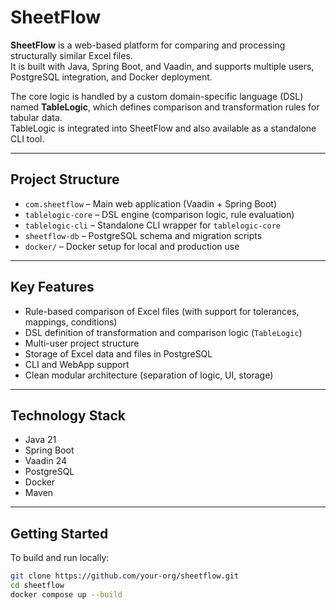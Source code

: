 # SheetFlow

**SheetFlow** is a web-based platform for comparing and processing structurally similar Excel files.  
It is built with Java, Spring Boot, and Vaadin, and supports multiple users, PostgreSQL integration, and Docker deployment.

The core logic is handled by a custom domain-specific language (DSL) named **TableLogic**, which defines comparison and transformation rules for tabular data.  
TableLogic is integrated into SheetFlow and also available as a standalone CLI tool.

---

## Project Structure

- `com.sheetflow` – Main web application (Vaadin + Spring Boot)
- `tablelogic-core` – DSL engine (comparison logic, rule evaluation)
- `tablelogic-cli` – Standalone CLI wrapper for `tablelogic-core`
- `sheetflow-db` – PostgreSQL schema and migration scripts
- `docker/` – Docker setup for local and production use

---

## Key Features

- Rule-based comparison of Excel files (with support for tolerances, mappings, conditions)
- DSL definition of transformation and comparison logic (`TableLogic`)
- Multi-user project structure
- Storage of Excel data and files in PostgreSQL
- CLI and WebApp support
- Clean modular architecture (separation of logic, UI, storage)

---

## Technology Stack

- Java 21
- Spring Boot
- Vaadin 24
- PostgreSQL
- Docker
- Maven

---

## Getting Started

To build and run locally:

```bash
git clone https://github.com/your-org/sheetflow.git
cd sheetflow
docker compose up --build
